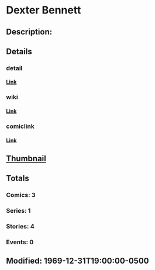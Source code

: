 # Dexter Bennett
## Description: 
## Details
### detail
#### [Link](http://marvel.com/characters/2898/dexter_bennett?utm_campaign=apiRef&utm_source=225578a89fc76f3d20fbffda5d17a88d)
### wiki
#### [Link](http://marvel.com/universe/Bennett,_Dexter?utm_campaign=apiRef&utm_source=225578a89fc76f3d20fbffda5d17a88d)
### comiclink
#### [Link](http://marvel.com/comics/characters/1011260/dexter_bennett?utm_campaign=apiRef&utm_source=225578a89fc76f3d20fbffda5d17a88d)
## [Thumbnail](http://i.annihil.us/u/prod/marvel/i/mg/9/b0/4ce5a5d5d8932.jpg)
## Totals
### Comics: 3
### Series: 1
### Stories: 4
### Events: 0
## Modified: 1969-12-31T19:00:00-0500